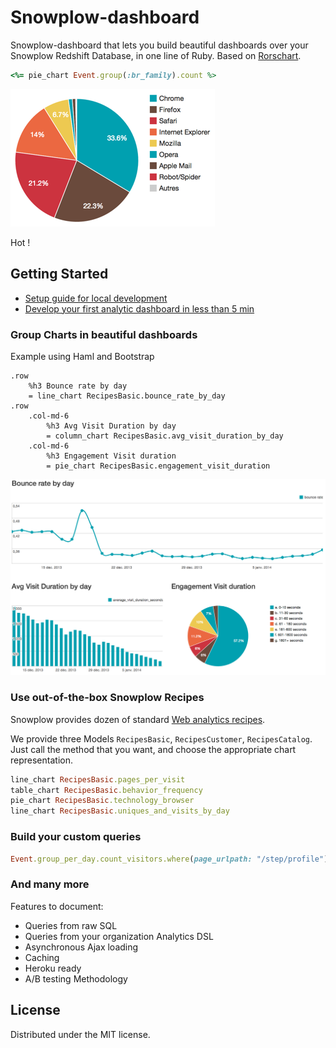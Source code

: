 # Snowplow-dashboard

Snowplow-dashboard that lets you build beautiful dashboards over your Snowplow Redshift Database, in one line of Ruby. Based on [Rorschart](https://github.com/viadeo/rorschart).

```ruby
<%= pie_chart Event.group(:br_family).count %>
```

![Browser Technologies](sample-pie.png?raw=true)

Hot !

## Getting Started
* [Setup guide for local development](https://github.com/viadeo/viadeo-snowplow/wiki/Installation-guide-for-local-development)
* [Develop your first analytic dashboard in less than 5 min](https://github.com/viadeo/viadeo-snowplow/wiki/Develop-your-first-analytic-dashboard-in-less-than-5-min)


### Group Charts in beautiful dashboards

Example using Haml and Bootstrap
```haml
.row
    %h3 Bounce rate by day
    = line_chart RecipesBasic.bounce_rate_by_day
.row
    .col-md-6
        %h3 Avg Visit Duration by day
        = column_chart RecipesBasic.avg_visit_duration_by_day
    .col-md-6
        %h3 Engagement Visit duration
        = pie_chart RecipesBasic.engagement_visit_duration
```

![Basic Dashboard](sample-dashboard.png?raw=true)

### Use out-of-the-box Snowplow Recipes

Snowplow provides dozen of standard [Web analytics recipes](http://snowplowanalytics.com/analytics/basic-recipes.html).

We provide three Models `RecipesBasic`, `RecipesCustomer`, `RecipesCatalog`. Just call the method that you want, and choose the appropriate chart representation.

```ruby
line_chart RecipesBasic.pages_per_visit
table_chart RecipesBasic.behavior_frequency
pie_chart RecipesBasic.technology_browser
line_chart RecipesBasic.uniques_and_visits_by_day
```

### Build your custom queries

```ruby
Event.group_per_day.count_visitors.where(page_urlpath: "/step/profile").during_last 30.days
```

### And many more

Features to document:
* Queries from raw SQL
* Queries from your organization Analytics DSL
* Asynchronous Ajax loading
* Caching
* Heroku ready
* A/B testing Methodology

## License

Distributed under the MIT license.
